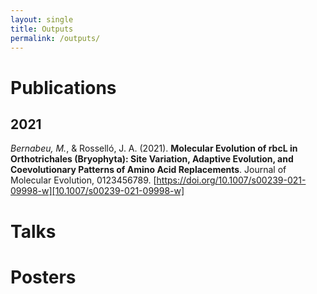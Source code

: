 ```yaml
---
layout: single
title: Outputs
permalink: /outputs/
---
```


# Publications

## 2021
*Bernabeu, M.*, & Rosselló, J. A. (2021).
**Molecular Evolution of rbcL in Orthotrichales (Bryophyta): Site Variation,
Adaptive Evolution, and Coevolutionary Patterns of Amino Acid Replacements**.
Journal of Molecular Evolution, 0123456789.
[https://doi.org/10.1007/s00239-021-09998-w][10.1007/s00239-021-09998-w]

# Talks

# Posters
